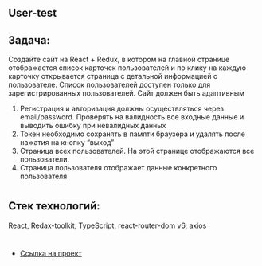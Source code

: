 ## User-test

## Задача:
Создайте сайт на React + Redux, в котором на главной странице отображается список карточек пользователей и по клику на каждую карточку открывается страница с детальной информацией о пользователе. Список пользователей доступен только для зарегистрированных пользователей. Сайт должен быть адаптивным  

1. Регистрация и авторизация должны осуществляться через email/password. Проверять на валидность все входные данные и выводить ошибку при невалидных данных
2. Токен необходимо сохранять в памяти браузера и удалять после нажатия на кнопку “выход”
3. Страница всех пользователей. На этой странице отображаются все пользователи. 
4. Страница пользователя отображает данные конкретного пользователя
#
## Стек технологий:
React, Redax-toolkit, TypeScript, react-router-dom v6, axios

#
* [Ссылка на проект](https://chapion777.github.io/users-test/)
